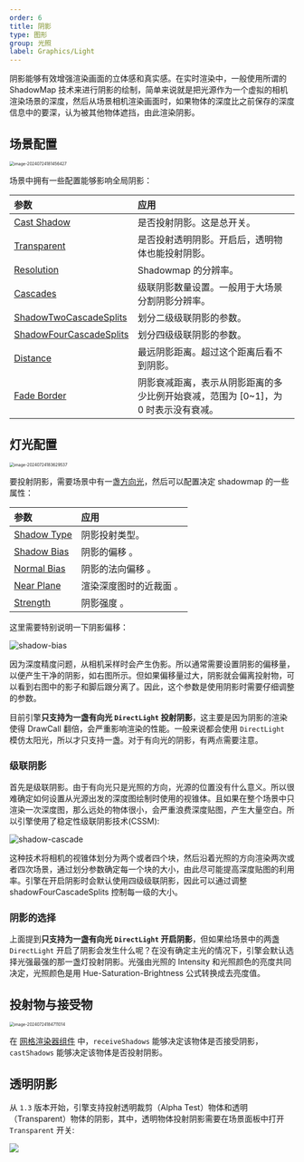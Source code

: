 ```yaml
---
order: 6
title: 阴影
type: 图形
group: 光照
label: Graphics/Light
---
```


阴影能够有效增强渲染画面的立体感和真实感。在实时渲染中，一般使用所谓的 ShadowMap 技术来进行阴影的绘制，简单来说就是把光源作为一个虚拟的相机渲染场景的深度，然后从场景相机渲染画面时，如果物体的深度比之前保存的深度信息中的要深，认为被其他物体遮挡，由此渲染阴影。

## 场景配置

<img src="https://gw.alipayobjects.com/zos/OasisHub/192802cc-f0f0-4904-a59b-4471faa68bd2/image-20240724181456427.png" alt="image-20240724181456427" style="zoom:50%;" />

场景中拥有一些配置能够影响全局阴影：

| 参数 | 应用 |
| :-- | :-- |
| [Cast Shadow](/apis/core/#Scene-castShadows) | 是否投射阴影。这是总开关。 |
| [Transparent](/apis/core/#Scene-enableTransparentShadow) | 是否投射透明阴影。开启后，透明物体也能投射阴影。 |
| [Resolution](/apis/core/#Scene-shadowResolution) | Shadowmap 的分辨率。 |
| [Cascades](/apis/core/#Scene-shadowCascades) | 级联阴影数量设置。一般用于大场景分割阴影分辨率。 |
| [ShadowTwoCascadeSplits](/apis/core/#Scene-shadowTwoCascadeSplits) | 划分二级级联阴影的参数。 |
| [ShadowFourCascadeSplits](/apis/core/#Scene-shadowFourCascadeSplits) | 划分四级级联阴影的参数。 |
| [Distance](/apis/core/#Scene-shadowDistance) | 最远阴影距离。超过这个距离后看不到阴影。 |
| [Fade Border](/apis/core/#Scene-shadowFadeBorder) | 阴影衰减距离，表示从阴影距离的多少比例开始衰减，范围为 [0~1]，为 0 时表示没有衰减。 |

## 灯光配置

<img src="https://gw.alipayobjects.com/zos/OasisHub/1b572189-db78-4f56-9d42-d8b5ea1fe857/image-20240724183629537.png" alt="image-20240724183629537" style="zoom:50%;" />

要投射阴影，需要场景中有一盏[方向光](/docs/graphics/light/directional)，然后可以配置决定 shadowmap 的一些属性：

| 参数                                              | 应用                    |
| :------------------------------------------------ | :---------------------- |
| [Shadow Type](/apis/core/#Light-shadowType)       | 阴影投射类型。          |
| [Shadow Bias](/apis/core/#Light-shadowBias)       | 阴影的偏移 。           |
| [Normal Bias](/apis/core/#Light-shadowNormalBias) | 阴影的法向偏移 。       |
| [Near Plane](/apis/core/#Light-shadowNearPlane)   | 渲染深度图时的近裁面 。 |
| [Strength](/apis/core/#Light-shadowStrength)      | 阴影强度 。             |

这里需要特别说明一下阴影偏移：

![shadow-bias](https://gw.alipayobjects.com/mdn/rms_7c464e/afts/img/A*8q5MTbrlC7QAAAAAAAAAAAAAARQnAQ)

因为深度精度问题，从相机采样时会产生伪影。所以通常需要设置阴影的偏移量，以便产生干净的阴影，如右图所示。但如果偏移量过大，阴影就会偏离投射物，可以看到右图中的影子和脚后跟分离了。因此，这个参数是使用阴影时需要仔细调整的参数。

目前引擎**只支持为一盏有向光 `DirectLight` 投射阴影**，这主要是因为阴影的渲染使得 DrawCall 翻倍，会严重影响渲染的性能。一般来说都会使用 `DirectLight` 模仿太阳光，所以才只支持一盏。对于有向光的阴影，有两点需要注意。

### 级联阴影

首先是级联阴影。由于有向光只是光照的方向，光源的位置没有什么意义。所以很难确定如何设置从光源出发的深度图绘制时使用的视锥体。且如果在整个场景中只渲染一次深度图，那么远处的物体很小，会严重浪费深度贴图，产生大量空白。所以引擎使用了稳定性级联阴影技术(CSSM):

![shadow-cascade](https://gw.alipayobjects.com/mdn/rms_7c464e/afts/img/A*R_ESQpQuP3wAAAAAAAAAAAAAARQnAQ)

这种技术将相机的视锥体划分为两个或者四个块，然后沿着光照的方向渲染两次或者四次场景，通过划分参数确定每一个块的大小，由此尽可能提高深度贴图的利用率。引擎在开启阴影时会默认使用四级级联阴影，因此可以通过调整 shadowFourCascadeSplits 控制每一级的大小。

### 阴影的选择

上面提到**只支持为一盏有向光 `DirectLight` 开启阴影**，但如果给场景中的两盏 `DirectLight` 开启了阴影会发生什么呢？在没有确定主光的情况下，引擎会默认选择光强最强的那一盏灯投射阴影。光强由光照的 Intensity 和光照颜色的亮度共同决定，光照颜色是用 Hue-Saturation-Brightness 公式转换成去亮度值。

## 投射物与接受物

<img src="https://gw.alipayobjects.com/zos/OasisHub/f3125f0f-09e6-4404-a84c-7013df5c0db3/image-20240724184711014.png" alt="image-20240724184711014" style="zoom:50%;" />

在 [网格渲染器组件](/docs/graphics/renderer/meshRenderer) 中，`receiveShadows` 能够决定该物体是否接受阴影，`castShadows` 能够决定该物体是否投射阴影。

## 透明阴影

从 `1.3` 版本开始，引擎支持投射透明裁剪（Alpha Test）物体和透明（Transparent）物体的阴影，其中，透明物体投射阴影需要在场景面板中打开 `Transparent` 开关:

![](https://gw.alipayobjects.com/zos/OasisHub/cf763750-8d2b-45f6-91d0-15502a199010/2024-07-24%25252019.03.15.gif)
